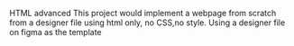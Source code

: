 HTML advanced 
This project would implement a webpage from scratch from a designer file using html only, no CSS,no style.
Using a designer file on figma as the template

